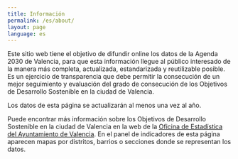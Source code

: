 ```yaml
---
title: Información
permalink: /es/about/
layout: page
language: es
---
```


Este sitio web tiene el objetivo de difundir online los datos de la Agenda 2030 de Valencia, para que esta información llegue al público interesado de la manera más completa, actualizada, estandarizada y reutilizable posible. Es un ejercicio de transparencia que debe permitir la consecución de un mejor seguimiento y evaluación del grado de consecución de los Objetivos de Desarrollo Sostenible en la ciudad de Valencia.

Los datos de esta página se actualizarán al menos una vez al año.

Puede encontrar más información sobre los Objetivos de Desarrollo Sostenible en la ciudad de Valencia en la web de la [Oficina de Estadística del Ayuntamiento de Valencia](https://www.valencia.es/cas/estadistica/ods_principal). En el panel de indicadores de esta página aparecen mapas por distritos, barrios o secciones donde se representan los datos.
